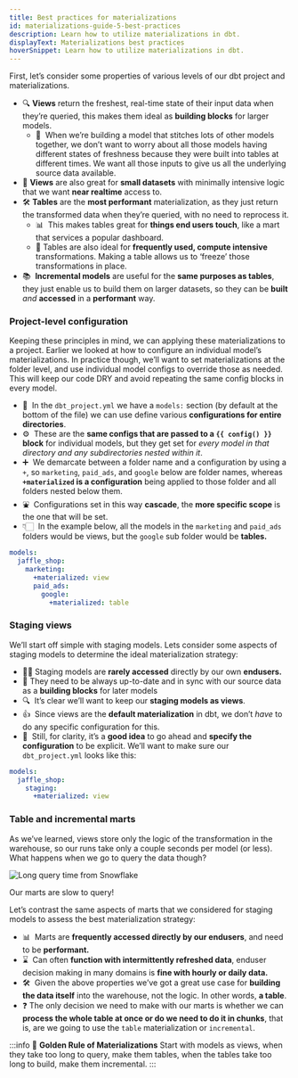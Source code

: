 ```yaml
---
title: Best practices for materializations
id: materializations-guide-5-best-practices
description: Learn how to utilize materializations in dbt.
displayText: Materializations best practices
hoverSnippet: Learn how to utilize materializations in dbt.
---
```


First, let’s consider some properties of various levels of our dbt project and materializations.

- 🔍 **Views** return the freshest, real-time state of their input data when they’re queried, this makes them ideal as **building blocks** for larger models.
  - 🧶  When we’re building a model that stitches lots of other models together, we don’t want to worry about all those models having different states of freshness because they were built into tables at different times. We want all those inputs to give us all the underlying source data available.
- 🤏 **Views** are also great for **small datasets** with minimally intensive logic that we want **near realtime** access to.
- 🛠️ **Tables** are the **most performant** materialization, as they just return the transformed data when they’re queried, with no need to reprocess it.
  - 📊  This makes tables great for **things end users touch**, like a mart that services a popular dashboard.
  - 💪 Tables are also ideal for **frequently used, compute intensive** transformations. Making a table allows us to ‘freeze’ those transformations in place.
- 📚  **Incremental models** are useful for the **same purposes as tables**, they just enable us to build them on larger datasets, so they can be **built** _and_ **accessed** in a **performant** way.

### Project-level configuration

Keeping these principles in mind, we can applying these materializations to a project. Earlier we looked at how to configure an individual model’s materializations. In practice though, we’ll want to set materializations at the folder level, and use individual model configs to override those as needed. This will keep our code DRY and avoid repeating the same config blocks in every model.

- 📂  In the `dbt_project.yml` we have a `models:` section (by default at the bottom of the file) we can use define various **configurations for entire directories**.
- ⚙️  These are the **same configs that are passed to a `{{ config() }}` block** for individual models, but they get set for _every model in that directory and any subdirectories nested within it_.
- ➕  We demarcate between a folder name and a configuration by using a `+`, so `marketing`, `paid_ads`, and `google` below are folder names, whereas **`+materialized` is a configuration** being applied to those folder and all folders nested below them.
- ⛲  Configurations set in this way **cascade**, the **more specific scope** is the one that will be set.
- 👇🏻  In the example below, all the models in the `marketing` and `paid_ads` folders would be views, but the `google` sub folder would be **tables.**

```yaml
models:
  jaffle_shop:
    marketing:
      +materialized: view
      paid_ads:
        google:
          +materialized: table
```

### Staging views

We’ll start off simple with staging models. Lets consider some aspects of staging models to determine the ideal materialization strategy:

- 🙅‍♀️ Staging models are **rarely accessed** directly by our own **endusers.**
- 🧱 They need to be always up-to-date and in sync with our source data as a **building blocks** for later models
- 🔍  It’s clear we’ll want to keep our **staging models as views**.
- 👍  Since views are the **default materialization** in dbt, we don’t _have_ to do any specific configuration for this.
- 💎  Still, for clarity, it’s a **good idea** to go ahead and **specify the configuration** to be explicit. We’ll want to make sure our `dbt_project.yml` looks like this:

```yaml
models:
  jaffle_shop:
    staging:
      +materialized: view
```

### Table and incremental marts

As we’ve learned, views store only the logic of the transformation in the warehouse, so our runs take only a couple seconds per model (or less). What happens when we go to query the data though?

![Long query time from Snowflake](/img/guides/best-practices/materializations/snowflake-query-timing.png)

Our marts are slow to query!

Let’s contrast the same aspects of marts that we considered for staging models to assess the best materialization strategy:

- 📊  Marts are **frequently accessed directly by our endusers**, and need to be **performant.**
- ⌛  Can often **function with intermittently refreshed data**, enduser decision making in many domains is **fine with hourly or daily data.**
- 🛠️  Given the above properties we’ve got a great use case for **building the data itself** into the warehouse, not the logic. In other words, **a table**.
- ❓ The only decision we need to make with our marts is whether we can **process the whole table at once or do we need to do it in chunks**, that is, are we going to use the `table` materialization or `incremental`.

:::info
🔑 **Golden Rule of Materializations** Start with models as views, when they take too long to query, make them tables, when the tables take too long to build, make them incremental.
:::
